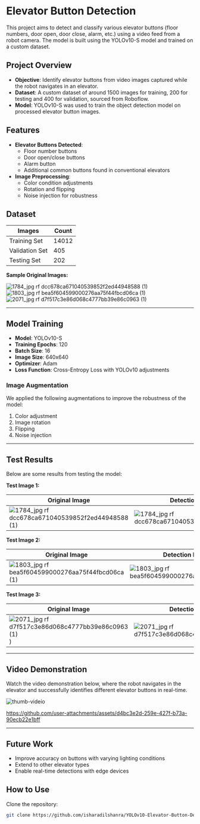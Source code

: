 # Elevator Button Detection

This project aims to detect and classify various elevator buttons (floor numbers, door open, door close, alarm, etc.) using a video feed from a robot camera. The model is built using the YOLOv10-S model and trained on a custom dataset.

## Project Overview

- **Objective**: Identify elevator buttons from video images captured while the robot navigates in an elevator.
- **Dataset**: A custom dataset of around 1500 images for training, 200 for testing and 400 for validation, sourced from Roboflow.
- **Model**: YOLOv10-S was used to train the object detection model on processed elevator button images.
  
## Features

- **Elevator Buttons Detected**:  
  - Floor number buttons  
  - Door open/close buttons  
  - Alarm button  
  - Additional common buttons found in conventional elevators
- **Image Preprocessing**:
  - Color condition adjustments
  - Rotation and flipping
  - Noise injection for robustness

## Dataset

| Images | Count |
|--------|-------|
| Training Set | 14012  |
| Validation Set  | 405   |
| Testing Set  | 202   |


**Sample Original Images:**

![1784_jpg rf dcc678ca671040539852f2ed44948588 (1)](https://github.com/user-attachments/assets/37e28de9-d047-423d-bfcf-315029b6d81b) 
![1803_jpg rf bea5f604599000276aa75f44fbcd06ca (1)](https://github.com/user-attachments/assets/e42db114-b1c1-48fd-a80e-6e864c5d9cd4)
![2071_jpg rf d7f517c3e86d068c4777bb39e86c0963 (1)](https://github.com/user-attachments/assets/c5432f4a-8b3d-477f-a867-bb62facd2a05)

---

## Model Training

- **Model**: YOLOv10-S
- **Training Epochs**: 120
- **Batch Size**: 16
- **Image Size**: 640x640
- **Optimizer**: Adam
- **Loss Function**: Cross-Entropy Loss with YOLOv10 adjustments

### Image Augmentation
We applied the following augmentations to improve the robustness of the model:

1. Color adjustment
2. Image rotation
3. Flipping
4. Noise injection

---

## Test Results

Below are some results from testing the model:

**Test Image 1:**

| Original Image | Detection Result |
|----------------|------------------|
|![1784_jpg rf dcc678ca671040539852f2ed44948588 (1)](https://github.com/user-attachments/assets/4f840731-8c12-4542-8726-c48b7ae395af) | ![1784_jpg rf dcc678ca671040539852f2ed44948588](https://github.com/user-attachments/assets/68f0656f-390c-4b04-bd3f-1ebe595709af) |

**Test Image 2:**

| Original Image | Detection Result |
|----------------|------------------|
|![1803_jpg rf bea5f604599000276aa75f44fbcd06ca (1)](https://github.com/user-attachments/assets/500f50ed-cdce-4f50-a434-981fc8012e25) |![1803_jpg rf bea5f604599000276aa75f44fbcd06ca](https://github.com/user-attachments/assets/14056a3c-bea5-44a4-9613-1226570a6c28) |

**Test Image 3:**

| Original Image | Detection Result |
|----------------|------------------|
|![2071_jpg rf d7f517c3e86d068c4777bb39e86c0963 (1)](https://github.com/user-attachments/assets/028d515b-9a10-41a9-9da0-81ac8871ebb3)) |![2071_jpg rf d7f517c3e86d068c4777bb39e86c0963](https://github.com/user-attachments/assets/b330f9db-1f71-4a4c-824f-b23d4f47b2c1) |

---

## Video Demonstration

Watch the video demonstration below, where the robot navigates in the elevator and successfully identifies different elevator buttons in real-time.

![thumb-videio](https://github.com/user-attachments/assets/568fd268-b636-4d02-b4aa-ba656bea0b1f)

https://github.com/user-attachments/assets/d4bc3e2d-259e-427f-b73a-90ecb22e1bff

---

## Future Work

- Improve accuracy on buttons with varying lighting conditions
- Extend to other elevator types
- Enable real-time detections with edge devices


## How to Use

Clone the repository:

```bash
git clone https://github.com/isharadilshanra/YOLOv10-Elevator-Button-Detection.git

